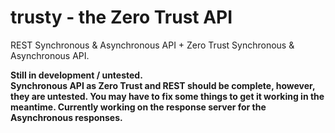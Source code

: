 # trusty - the Zero Trust API

REST Synchronous & Asynchronous API + Zero Trust Synchronous & Asynchronous API.

<strong>Still in development / untested.<br>Synchronous API as Zero Trust and REST should be complete, however, they are untested. You may have to fix some things to get it working in the meantime. Currently working on the response server for the Asynchronous responses.</strong>
